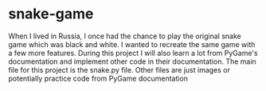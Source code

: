 # snake-game
When I lived in Russia, I once had the chance to play the original snake game which was black and white. 
I wanted to recreate the same game with a few more features. 
During this project I will also learn a lot from PyGame's documentation and implement other code in their documentation.
The main file for this project is the snake.py file. Other files are just images or potentially practice code from PyGame documentation
